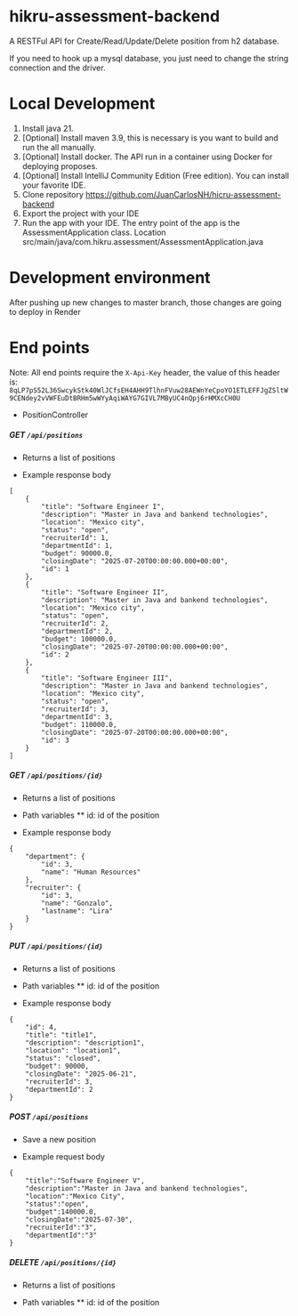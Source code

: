 # hikru-assessment-backend

A RESTFul API for Create/Read/Update/Delete position from h2 database.

If you need to hook up a mysql database, you just need to change the string connection and the driver.

Local Development
=======

1. Install java 21.
2. [Optional] Install maven 3.9, this is necessary is you want to build and run the all manually.
3. [Optional] Install docker. The API run in a container using Docker for deploying proposes.
4. [Optional] Install IntelliJ Community Edition (Free edition). You can install your favorite IDE.
5. Clone repository https://github.com/JuanCarlosNH/hicru-assessment-backend
6. Export the project with your IDE
7. Run the app with your IDE. The entry point of the app is the AssessmentApplication class. Location src/main/java/com.hikru.assessment/AssessmentApplication.java

Development environment
=======

After pushing up new changes to master branch, those changes are going to deploy in Render

End points
========

Note: All end points require the `X-Api-Key` header, the value of this header is: `8qLP7pS52L36SwcykStk40WlJCfsEH4AHH9TlhnFVuw28AEWnYeCpoYO1ETLEFFJgZSltW9CENdey2vVWFEuDtBRHm5wWYyAqiWAYG7GIVL7MByUC4nQpj6rHMXcCH0U`

* PositionController

##### GET `/api/positions`

* Returns a list of positions

* Example response body

````
[
    {
        "title": "Software Engineer I",
        "description": "Master in Java and bankend technologies",
        "location": "Mexico city",
        "status": "open",
        "recruiterId": 1,
        "departmentId": 1,
        "budget": 90000.0,
        "closingDate": "2025-07-20T00:00:00.000+00:00",
        "id": 1
    },
    {
        "title": "Software Engineer II",
        "description": "Master in Java and bankend technologies",
        "location": "Mexico city",
        "status": "open",
        "recruiterId": 2,
        "departmentId": 2,
        "budget": 100000.0,
        "closingDate": "2025-07-20T00:00:00.000+00:00",
        "id": 2
    },
    {
        "title": "Software Engineer III",
        "description": "Master in Java and bankend technologies",
        "location": "Mexico city",
        "status": "open",
        "recruiterId": 3,
        "departmentId": 3,
        "budget": 110000.0,
        "closingDate": "2025-07-20T00:00:00.000+00:00",
        "id": 3
    }
]
````

##### GET `/api/positions/{id}`

* Returns a list of positions

* Path variables
** id: id of the position

* Example response body
````
{
    "department": {
        "id": 3,
        "name": "Human Resources"
    },
    "recruiter": {
        "id": 3,
        "name": "Gonzalo",
        "lastname": "Lira"
    }
}
````

##### PUT `/api/positions/{id}`

* Returns a list of positions

* Path variables
  ** id: id of the position

* Example response body
````
{
    "id": 4,
    "title": "title1",
    "description": "description1",
    "location": "location1",
    "status": "closed",
    "budget": 90000,
    "closingDate": "2025-06-21",
    "recruiterId": 3,
    "departmentId": 2
}
````

##### POST `/api/positions`

* Save a new position

* Example request body

````
{
    "title":"Software Engineer V",
    "description":"Master in Java and bankend technologies",
    "location":"Mexico City",
    "status":"open",
    "budget":140000.0,
    "closingDate":"2025-07-30",
    "recruiterId":"3",
    "departmentId":"3"
}
````

##### DELETE `/api/positions/{id}`

* Returns a list of positions

* Path variables
  ** id: id of the position
